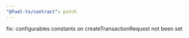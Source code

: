 ```yaml
---
"@fuel-ts/contract": patch
---
```


fix: configurables constants on createTransactionRequest not been set
